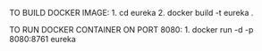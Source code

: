 TO BUILD DOCKER IMAGE: 
    1. cd eureka
    2. docker build -t eureka .
    
TO RUN DOCKER CONTAINER ON PORT 8080:
    1. docker run -d -p 8080:8761 eureka